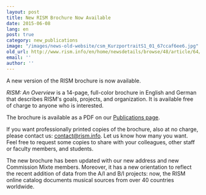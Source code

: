 ```yaml
---
layout: post
title: New RISM Brochure Now Available
date: 2015-06-08
lang: en
post: true
category: new_publications
image: "/images/news-old-website/csm_KurzportraitS1_01_67ccaf6ee6.jpg"
old_url: http://www.rism.info/en/home/newsdetails/browse/48/article/64/new-rism-brochure-now-available.html
email: ''
author: ''
---
```


A new version of the RISM brochure is now available.

_RISM: An Overview_ is a 14-page, full-color brochure in English and German that describes RISM's goals, projects, and organization. It is available free of charge to anyone who is interested.

The brochure is available as a PDF on our [Publications page](/publications/brochures.html).

If you want professionally printed copies of the brochure, also at no charge, please contact us: [contact@rism.info](mailto:contact@rism.info). Let us know how many you want. Feel free to request some copies to share with your colleagues, other staff or faculty members, and students.

The new brochure has been updated with our new address and new Commission Mixte members. Moreover, it has a new orientation to reflect the recent addition of data from the A/I and B/I projects: now, the RISM online catalog documents musical sources from over 40 countries worldwide.
